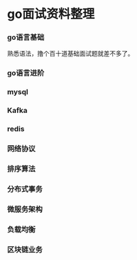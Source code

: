 # go面试资料整理

### go语言基础
熟悉语法，撸个百十道基础面试题就差不多了。

### go语言进阶

### mysql

### Kafka

### redis

### 网络协议

### 排序算法

### 分布式事务

### 微服务架构

### 负载均衡

### 区块链业务
